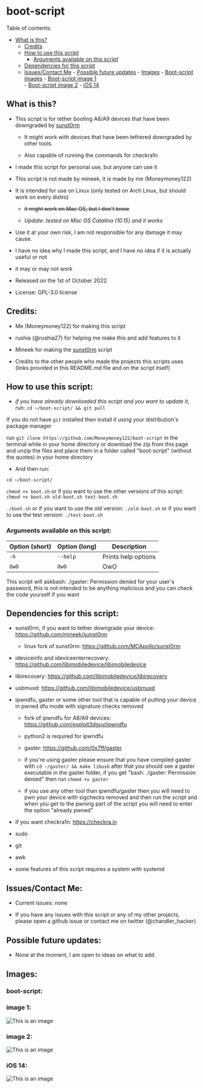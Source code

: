 # boot-script

Table of contents:

 - [What is this?](https://github.com/Moneymoney122/boot-script#what-is-this) 
   - [Credits](https://github.com/Moneymoney122/boot-script#credits)
    - [How to use this script](https://github.com/Moneymoney122/boot-script#how-to-use-this-script)
       - [Arguments available on this script](https://github.com/Moneymoney122/boot-script#arguments-available-on-this-script)
     - [Dependencies for this script](https://github.com/Moneymoney122/boot-script#dependencies-for-this-script)
      - [Issues/Contact Me](https://github.com/Moneymoney122/boot-script#issuescontact-me)
       - [Possible future updates](https://github.com/Moneymoney122/boot-script#possible-future-updates)
             - [Images](https://github.com/Moneymoney122/boot-script#images)
            - [Boot-script images](https://github.com/Moneymoney122/boot-script#boot-script-1)
            - [Boot-script image 1](https://github.com/Moneymoney122/boot-script/blob/main/README.md#image-1)         
            - [Boot-script image 2](https://github.com/Moneymoney122/boot-script/blob/main/README.md#image-2)
            - [iOS 14](https://github.com/Moneymoney122/boot-script#ios-14)
              
## What is this?

- This script is for tether booting A8/A9 devices that have been downgraded by [sunst0rm](https://github.com/mineek/sunst0rm)
  - It might work with devices that have been tethered downgraded by other tools.
  
   - Also capable of running the commands for checkra1n
  
- I made this script for personal use, but anyone can use it

- This script is not made by mineek, it is made by me (Moneymoney122)

- It is intended for use on Linux (only tested on Arch Linux, but should work on every distro)

   - ~~it might work on Mac OS, but I don't know~~

    - *Update: tested on Mac OS Catalina (10.15) and it works*

- Use it at your own risk, I am not responsible for any damage it may cause.

- I have no idea why I made this script, and I have no idea if it is actually useful or not

- it may or may not work

- Released on the 1st of October 2022

- License: GPL-3.0 license

## Credits:

- Me (Moneymoney122) for making this script

- rushia (@rushia27) for helping me make this and add features to it

- Mineek for making the [sunst0rm](https://github.com/mineek/sunst0rm) script

- Credits to the other people who made the projects this scripts uses (links provided in this README.md file and on the script itself)

## How to use this script:

 - *if you have already downloaded this script and you want to update it*, run: `cd ~/boot-script/ && git pull`

If you do not have `git` installed then install it using your distribution's package manager
 
 run `git clone https://github.com/Moneymoney122/boot-script` in the terminal while in your home directory or download the zip from this page and unzip the files and place them in a folder called "boot-script" (without the quotes) in your home directory

- And then run:

`cd ~/boot-script/`

`chmod +x boot.sh` or if you want to use the other versions of this script: `chmod +x boot.sh old-boot.sh test-boot.sh`

`./boot.sh` or if you want to use the old version: `./old-boot.sh` or if you want to use the test version: `./test-boot.sh`

### Arguments available on this script:
| Option (short)  | Option (long)               | Description                              |
|-----------------|-----------------------------|------------------------------------------|
| `-h`            | `--help`                    | Prints help options                      |
| `OwO`           | `OwO`                       | OwO                                      |

This script will askbash: ./gaster: Permission denied
 for your user's password, this is not intended to be anything malicious and you can check the code yourself if you want

## Dependencies for this script: 

- sunst0rm, if you want to tether downgrade your device: https://github.com/mineek/sunst0rm

    - linux fork of sunst0rm: https://github.com/MCApollo/sunst0rm

- ideviceinfo and ideviceenterrecovery: https://github.com/libimobiledevice/libimobiledevice

- libirecovery: https://github.com/libimobiledevice/libirecovery

- usbmuxd: https://github.com/libimobiledevice/usbmuxd

- ipwndfu, gaster or some other tool that is capable of putting your device in pwned dfu mode with signature checks removed

  - fork of ipwndfu for A8/A9 devices: https://github.com/exploit3dguy/ipwndfu
    
   - python2 is required for ipwndfu
   
   - gaster: https://github.com/0x7ff/gaster
  
    - if you're using gaster please ensure that you have compiled gaster with `cd ~/gaster/ && make libusb` after that you should see a gaster executable in the gaster folder, if you get "bash: ./gaster: Permission denied" then run `chmod +x gaster`

     - if you use any other tool than ipwndfu/gaster then you will need to pwn your device with sigchecks removed and then run the script and when you get to the pwning part of the script you will need to enter the option "already pwned" 

- if you want checkra1n: https://checkra.in

- sudo

- git

- awk

- some features of this script requires a system with systemd

## Issues/Contact Me:

- Current issues: none

- If you have any issues with this script or any of my other projects, please open a github issue or contact me on twitter (@chandler_hacker)

## Possible future updates:

- None at the moment, I am open to ideas on what to add.

## Images:

### boot-script:

### image 1:

![This is an image](https://i.imgur.com/PoFYstf.png)

### image 2:

![This is an image](https://i.imgur.com/wyDM1jL.jpg)

### iOS 14:

![This is an image](https://images.idgesg.net/images/article/2020/06/ios14-logo-100849580-large.3x2.jpg)

